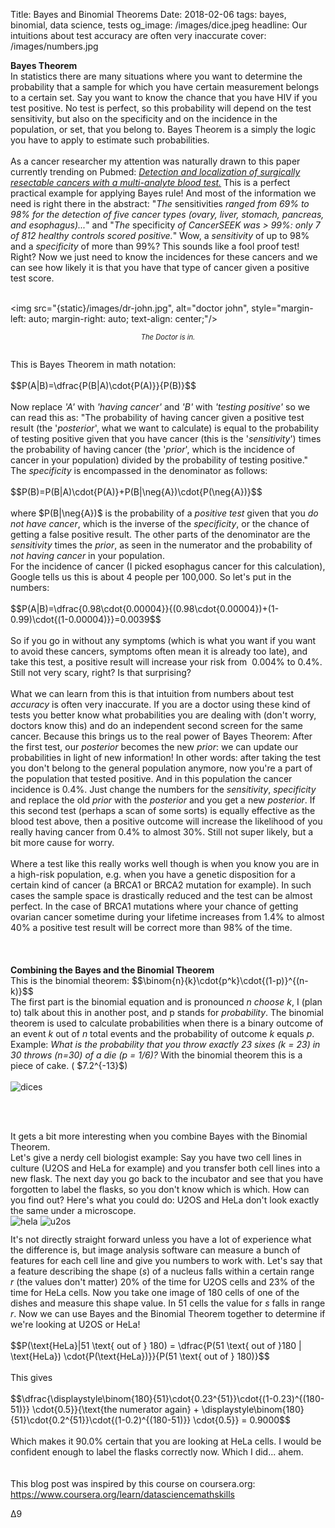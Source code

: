Title: Bayes and Binomial Theorems
Date: 2018-02-06
tags: bayes, binomial, data science, tests
og_image: /images/dice.jpeg
headline: Our intuitions about test accuracy are often very inaccurate
cover: /images/numbers.jpg

**Bayes Theorem**  
In statistics there are many situations where you want to determine the probability that a sample for which you have certain measurement belongs to a certain set. Say you want to know the chance that you have HIV if you test positive. No test is perfect, so this probability will depend on the test sensitivity, but also on the specificity and on the incidence in the population, or set, that you belong to. Bayes Theorem is a simply the logic you have to apply to estimate such probabilities.<br />
<br />
As a cancer researcher my attention was naturally drawn to this paper currently trending on Pubmed: <a href="https://www.ncbi.nlm.nih.gov/pubmed/29348365/"><i>Detection and localization of surgically resectable cancers with a multi-analyte blood test.</i></a> This is a perfect practical example for applying Bayes rule! And most of the information we need is right there in the abstract: "<i>The </i>sensitivities<i> ranged from 69% to 98% for the detection of five cancer types (ovary, liver, stomach, pancreas, and esophagus)...</i>" and "<i>The </i>specificity<i> of CancerSEEK was &gt; 99%: only 7 of 812 healthy controls scored positive.</i>" Wow, a <i>sensitivity</i> of up to 98% and a <i>specificity</i> of more than 99%? This sounds like a fool proof test! Right? Now we just need to know the incidences for these cancers and we can see how likely it is that you have that type of cancer given a positive test score.<br />
<br />
<!-- <table align="center" cellpadding="0" cellspacing="0" class="tr-caption-container" style="margin-left: auto; margin-right: auto; text-align: center;"><tbody>
<tr><td style="text-align: center;"> -->
<img src="{static}/images/dr-john.jpg", alt="doctor john", style="margin-left: auto; margin-right: auto; text-align: center;"/>
<!-- </td></tr>  
</tbody></table> -->
<p style="text-align: center; font-size: 0.8em;"><i>The Doctor is in.</i></p>
<div class="sub">
<br /></div>
This is Bayes Theorem in math notation:<br />
<br />
$$P(A|B)=\dfrac{P(B|A)\cdot{P(A)}}{P(B)}$$
<br />
<br />
Now replace <i>'A'</i> with <i>'having cancer'</i> and <i>'B'</i> with <i>'testing positive'</i> so we can read this as: "The probability of having cancer given a positive test result (the '<i>posterior</i>', what we want to calculate) is equal to the probability of testing positive given that you have cancer (this is the '<i>sensitivity</i>') times the probability of having cancer (the '<i>prior</i>', which is the incidence of cancer in your population) divided by the probability of testing positive." The <i>specificity</i> is encompassed in the denominator as follows:<br />
<br />
$$P(B)=P(B|A)\cdot{P(A)}+P(B|\neg{A})\cdot{P(\neg{A})}$$
<br />
<br />
where
$P(B|\neg{A})$
is the probability of a <i>positive test</i> given that you <i>do not have cancer</i>, which is the inverse of the <i>specificity</i>, or the chance of getting a false positive result. The other parts of the denominator are the <i>sensitivity</i> times the <i>prior</i>, as seen in the numerator and the probability of <i>not having cancer</i> in your population.<br />
For the incidence of cancer (I picked esophagus cancer for this calculation), Google tells us this is about 4 people per 100,000. So let's put in the numbers:<br />
<br />
$$P(A|B)=\dfrac{0.98\cdot{0.00004}}{(0.98\cdot{0.00004})+(1-0.99)\cdot{(1-0.00004)}}=0.0039$$
<br />
<br />
So if you go in without any symptoms (which is what you want if you want to avoid these cancers, symptoms often mean it is already too late), and take this test, a positive result will increase your risk from&nbsp; 0.004% to 0.4%. Still not very scary, right? Is that surprising?<br />
<br />
What we can learn from this is that intuition from numbers about test <i>accuracy </i>is often very inaccurate. If you are a doctor using these kind of tests you better know what probabilities you are dealing with (don't worry, doctors know this) and do an independent second screen for the same cancer. Because this brings us to the real power of Bayes Theorem: After the first test, our <i>posterior</i> becomes the new <i>prior</i>: we can update our probabilities in light of new information! In other words: after taking the test you don't belong to the general population anymore, now you're a part of the population that tested positive. And in this population the cancer incidence is 0.4%. Just change the numbers for the <i>sensitivity</i>, <i>specificity</i> and replace the old <i>prior</i> with the <i>posterior</i> and you get a new <i>posterior</i>. If this second test (perhaps a scan of some sorts) is equally effective as the blood test above, then a positive outcome will increase the likelihood of you really having cancer from 0.4% to almost 30%. Still not super likely, but a bit more cause for worry.<br />
<br />
Where a test like this really works well though is when you know you are in a high-risk population, e.g. when you have a genetic disposition for a certain kind of cancer (a BRCA1 or BRCA2 mutation for example). In such cases the sample space is drastically reduced and the test can be almost perfect. In the case of BRCA1 mutations where your chance of getting ovarian cancer sometime during your lifetime increases from 1.4% to almost 40% a positive test result will be correct more than 98% of the time.<br />
<br />
<br />
<br />
<b>Combining the Bayes and the Binomial Theorem</b><br />
This is the binomial theorem:
$$\binom{n}{k}\cdot{p^k}\cdot{(1-p)}^{(n-k)}$$
<br />
The first part is the binomial equation and is pronounced <i>n choose k</i>, I (plan to) talk about this in another post, and p stands for <i>probability</i>. The binomial theorem is used to calculate probabilities when there is a binary outcome of an event <i>k</i> out of <i>n</i> total events and the probability of outcome <i>k</i> equals <i>p</i>. Example: <i>What is the probability that you throw exactly 23 sixes (k = 23) in 30 throws (n=30) of a die (p = 1/6)?&nbsp;</i>With the binomial theorem this is a piece of cake. (
$7.2^{-13}$)
<br />
<br />
<!-- <table align="center" cellpadding="0" cellspacing="0" class="tr-caption-container" style="margin-left: auto; margin-right: auto; text-align: center;"><tbody>
<tr><td style="text-align: center;"> -->
<img src="{static}/images/dice.jpeg", alt="dices", style="margin-left: auto; margin-right: auto; text-align: center;"/>
<!-- </td></tr>  
</tbody></table> -->
<p style="text-align: center; font-size: 0.8em;"><i></i></p>
<br />
<br />
<br />
It gets a bit more interesting when you combine Bayes with the Binomial Theorem.<br />
Let's give a nerdy cell biologist example: Say you have two cell lines in culture (U2OS and HeLa for example) and you transfer both cell lines into a new flask. The next day you go back to the incubator and see that you have forgotten to label the flasks, so you don't know which is which. How can you find out? Here's what you could do: U2OS and HeLa don't look exactly the same under a microscope.<br />
<!-- <table align="center" cellpadding="0" cellspacing="0" class="tr-caption-container" style="margin-left: auto; margin-right: auto; text-align: center;"><tbody>
<tr><td style="text-align: center;"> -->
<img src="{static}/images/hela.jpg", alt="hela", style="margin-left: auto; margin-right: auto; text-align: center;"/>
<!-- </td></tr>  
</tbody></table> -->
<!-- <p style="text-align: center; font-size: 0.8em;"><i></i></p><table align="center" cellpadding="0" cellspacing="0" class="tr-caption-container" style="margin-left: auto; margin-right: auto; text-align: center;"><tbody>
<tr><td style="text-align: center;"> -->
<img src="{static}/images/u2os.jpg", alt="u2os", style="margin-left: auto; margin-right: auto; text-align: center;"/>
<!-- </td></tr>  
</tbody></table> -->
<p style="text-align: center; font-size: 0.8em;"><i></i></p>
It's not directly straight forward unless you have a lot of experience what the difference is, but image analysis software can measure a bunch of features for each cell line and give you numbers to work with. Let's say that a feature describing the shape (<i>s</i>) of a nucleus falls within a certain range <i>r&nbsp;</i>(the values don't matter) 20% of the time for U2OS cells and 23% of the time for HeLa cells. Now you take one image of 180 cells of one of the dishes and measure this shape value. In 51 cells the value for <i>s </i>falls in range <i>r</i>. Now we can use Bayes and the Binomial Theorem together to determine if we're looking at U2OS or HeLa!<br />
<br />
$$P(\text{HeLa}|51 \text{ out of } 180) = \dfrac{P(51 \text{ out of }180 | \text{HeLa}) \cdot{P(\text{HeLa})}}{P(51 \text{ out of } 180)}$$
<br />
<br />
This gives <br />
<br />
$$\dfrac{\displaystyle\binom{180}{51}\cdot{0.23^{51}}\cdot{(1-0.23)^{(180-51)}} \cdot{0.5}}{\text{the numerator again} + \displaystyle\binom{180}{51}\cdot{0.2^{51}}\cdot{(1-0.2)^{(180-51)}} \cdot{0.5}} = 0.9000$$
</script>
<br />
<br />
Which makes it 90.0% certain that you are looking at HeLa cells. I would be confident enough to label the flasks correctly now. Which I did... ahem.<br />
<br />
<br />
This blog post was inspired by this course on coursera.org: <a href="https://www.coursera.org/learn/datasciencemathskills">https://www.coursera.org/learn/datasciencemathskills</a>  

&#916;9
